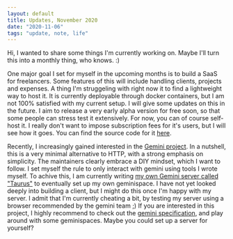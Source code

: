 ```yaml
---
layout: default
title: Updates, November 2020
date: "2020-11-06"
tags: "update, note, life"
---
```


Hi, I wanted to share some things I'm currently working on. Maybe I'll turn this into a monthly thing, who knows. :)

One major goal I set for myself in the upcoming months is to build a SaaS for freelancers. Some features of this will include handling clients, projects and expenses. A thing I'm struggeling with right now it to find a lightweight way to host it. It is currently deployable through docker containers, but I am not 100% satisfied with my current setup. I will give some updates on this in the future. I aim to release a very early alpha version for free soon, so that some people can stress test it extensively. For now, you can of course self-host it. I really don't want to impose subscription fees for it's users, but I will see how it goes. You can find the source code for it [here](https://github.com/garritfra/omega-crm).

Recently, I increasingly gained interested in the [Gemini project](https://gemini.circumlunar.space/). In a nutshell, this is a very minimal alternative to HTTP, with a strong emphasis on simplicity. The maintainers clearly embrace a DIY mindset, which I want to follow. I set myself the rule to only interact with gemini using tools I wrote myself. To achive this, I am currently writing [my own Gemini server called "Taurus"](https://git.sr.ht/~garritfra/taurus) to eventually set up my own geminispace. I have not yet looked deeply into building a client, but I might do this once I'm happy with my server. I admit that I'm currently cheating a bit, by testing my server using a browser recommended by the gemini team ;)
If you are interested in this project, I highly recommend to check out the [gemini specification](https://gemini.circumlunar.space/docs/specification.html), and play around with some geminispaces. Maybe you could set up a server for yourself?
